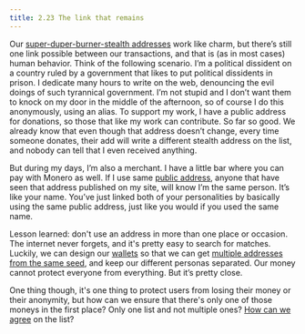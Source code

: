 ```yaml
---
title: 2.23 The link that remains
---
```

Our [super-duper-burner-stealth addresses](2.22_stealth_addresses.md) work like charm, but there’s still one link possible between our transactions, and that is (as in most cases) human behavior. Think of the following scenario. I’m a political dissident on a country ruled by a government that likes to put political dissidents in prison. I dedicate many hours to write on the web, denouncing the evil doings of such tyrannical government. I’m not stupid and I don’t want them to knock on my door in the middle of the afternoon, so of course I do this anonymously, using an alias. To support my work, I have a public address for donations, so those that like my work can contribute. So far so good. We already know that even though that address doesn’t change, every time someone donates, their add will write a different stealth address on the list, and nobody can tell that I even received anything.

But during my days, I’m also a merchant. I have a little bar where you can pay with Monero as well. If I use same [public address](2.21_addresses.md), anyone that have seen that address published on my site, will know I’m the same person. It’s like your name. You’ve just linked both of your personalities by basically using the same public address, just like you would if you used the same name.

Lesson learned: don't use an address in more than one place or occasion. The internet never forgets, and it's pretty easy to search for matches. Luckily, we can design our [wallets](2.14_wallets.md) so that we can get [multiple addresses from the same seed](2.29_accounts.md), and keep our different personas separated.
Our money cannot protect everyone from everything. But it’s pretty close.

One thing though, it's one thing to protect users from losing their money or their anonymity, but how can we ensure that there's only one of those moneys in the first place? Only one list and not multiple ones? [How can we agree](2.24_consensus.md) on the list?
